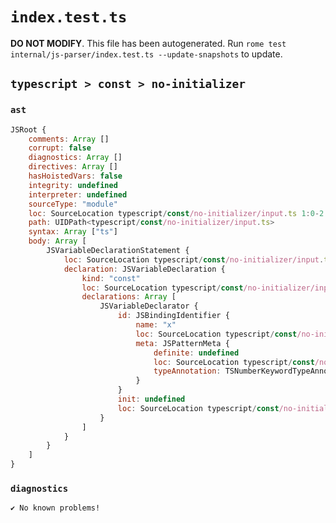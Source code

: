# `index.test.ts`

**DO NOT MODIFY**. This file has been autogenerated. Run `rome test internal/js-parser/index.test.ts --update-snapshots` to update.

## `typescript > const > no-initializer`

### `ast`

```javascript
JSRoot {
	comments: Array []
	corrupt: false
	diagnostics: Array []
	directives: Array []
	hasHoistedVars: false
	integrity: undefined
	interpreter: undefined
	sourceType: "module"
	loc: SourceLocation typescript/const/no-initializer/input.ts 1:0-2:0
	path: UIDPath<typescript/const/no-initializer/input.ts>
	syntax: Array ["ts"]
	body: Array [
		JSVariableDeclarationStatement {
			loc: SourceLocation typescript/const/no-initializer/input.ts 1:0-1:16
			declaration: JSVariableDeclaration {
				kind: "const"
				loc: SourceLocation typescript/const/no-initializer/input.ts 1:0-1:16
				declarations: Array [
					JSVariableDeclarator {
						id: JSBindingIdentifier {
							name: "x"
							loc: SourceLocation typescript/const/no-initializer/input.ts 1:6-1:15
							meta: JSPatternMeta {
								definite: undefined
								loc: SourceLocation typescript/const/no-initializer/input.ts 1:6-1:15
								typeAnnotation: TSNumberKeywordTypeAnnotation {loc: SourceLocation typescript/const/no-initializer/input.ts 1:9-1:15}
							}
						}
						init: undefined
						loc: SourceLocation typescript/const/no-initializer/input.ts 1:6-1:15
					}
				]
			}
		}
	]
}
```

### `diagnostics`

```
✔ No known problems!

```
